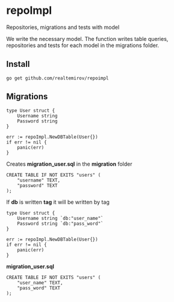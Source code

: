 # repoImpl
Repositories, migrations and tests with model


We write the necessary model.
The function writes table queries, repositories and tests for each model in the migrations folder.

## Install 
```
go get github.com/realtemirov/repoimpl
```

## Migrations
```
type User struct {
    Username string
    Password string
}

err := repoImpl.NewDBTable(User{})
if err != nil {
    panic(err)
}
```


Creates **migration_user.sql** in the **migration** folder
```
CREATE TABLE IF NOT EXITS "users" (
    "username" TEXT,
    "password" TEXT
);
```

If **db** is written **tag** it will be written by tag

```
type User struct {
    Username string `db:"user_name"`
    Password string `db:"pass_word"`
}

err := repoImpl.NewDBTable(User{})
if err != nil {
    panic(err)
}
```
**migration_user.sql**
```
CREATE TABLE IF NOT EXITS "users" (
    "user_name" TEXT,
    "pass_word" TEXT
);
```
